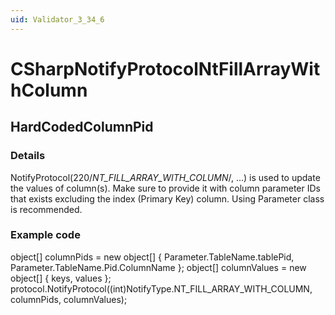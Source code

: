 ```yaml
---
uid: Validator_3_34_6
---
```


# CSharpNotifyProtocolNtFillArrayWithColumn

## HardCodedColumnPid

<!-- Description, Properties, ... sections are auto-generated. -->
<!-- REPLACE ME AUTO-GENERATION -->

### Details

NotifyProtocol(220/*NT_FILL_ARRAY_WITH_COLUMN*/, ...) is used to update the values of column(s).
Make sure to provide it with column parameter IDs that exists excluding the index (Primary Key) column.
Using Parameter class is recommended.

### Example code

object[] columnPids = new object[]
{
 Parameter.TableName.tablePid,
 Parameter.TableName.Pid.ColumnName
};
object[] columnValues = new object[]
{
 keys,
 values
};
protocol.NotifyProtocol((int)NotifyType.NT_FILL_ARRAY_WITH_COLUMN, columnPids, columnValues);

